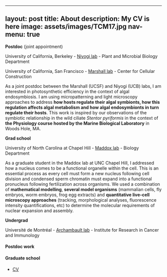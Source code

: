 <!-- Global site tag (gtag.js) - Google Analytics -->
<script async src="https://www.googletagmanager.com/gtag/js?id=UA-111293589-2"></script>
<script>
  window.dataLayer = window.dataLayer || [];
  function gtag(){dataLayer.push(arguments);}
  gtag('js', new Date());

  gtag('config', 'UA-111293589-2');
</script>

---
layout: post
title: About
description: My CV is here
image: assets/images/TCM17.jpg
nav-menu: true
---

<p><b>Postdoc</b> (joint appointment)</p>
<p>University of California, Berkeley - <a href="https://niyogilab.berkeley.edu/">Niyogi lab</a> - Plant and Microbial Biology Department</p>
<p>University of California, San Francisco - <a href="https://cellgeometry.ucsf.edu/">Marshall lab</a> - Center for Cellular Construction</p>
<p>As a joint postdoc between the Marshall (UCSF) and Niyogi (UCB) labs, I am interested in photosynthetic efficiency in the context of algal endosymbiosis. I am using micropatterning and light microscopy approaches to address <b>how hosts regulate their algal symbionts, how this regulation affects algal metabolism and how algal endosymbionts in turn regulate their hosts</b>. This work is inspired by our observations of the symbiotic relationship in the wild ciliate <i>Stentor pyriformis</i> in the context of <b>the Physiology course hosted by the Marine Biological Laboratory</b> in Woods Hole, MA.</p>
<p><b>Grad school</b></p>
<p>University of North Carolina at Chapel Hill - <a href="http://labs.bio.unc.edu/Maddox/Site/Welcome.html">Maddox lab</a> - Biology Department</p>
<p>As a graduate student in the Maddox lab at UNC Chapel Hill, I addressed how a nucleus comes to be a functional organelle within the cell. This is an essential process as every cell must form a new nucleus following cell division and condensed sperm chromatin must expand into a functional pronucleus following fertilization across organisms. We used a combination of <b>mathematical modelling</b>, <b>several model organisms</b> (mammalian cells, fly embryos, worm embryos, frog egg extracts) and <b>quantitative live-cell microscopy approaches</b> (tracking, morphological analyses, fluorescence intensity quantifications, etc) to determine the molecular requirements of nuclear expansion and assembly.</p>
<p><b>Undergrad</b></p>
<p>Université de Montréal - <a href="https://www.iric.ca/en/research/principal-investigators/vincent-archambault/
">Archambault lab</a> - Institute for Research in Cancer and Immunology</p>

<h4>Postdoc work</h4>


<h4>Graduate school</h4>


<ul class="actions">
	<li><a href="assets/CV2019.pdf" class="button big">CV</a></li>
</ul>
